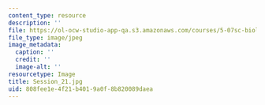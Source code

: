 ```yaml
---
content_type: resource
description: ''
file: https://ol-ocw-studio-app-qa.s3.amazonaws.com/courses/5-07sc-biological-chemistry-i-fall-2013/808fee1e4f21b4019a0f8b820089daea_Session_21.jpg
file_type: image/jpeg
image_metadata:
  caption: ''
  credit: ''
  image-alt: ''
resourcetype: Image
title: Session_21.jpg
uid: 808fee1e-4f21-b401-9a0f-8b820089daea
---
```

